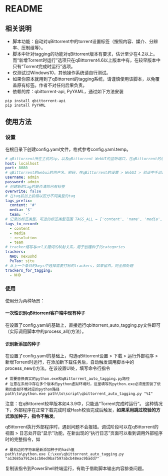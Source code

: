 # README

## 相关说明

* 脚本功能：自动对qBittorrent中的torrent设置标签（按照内容、媒介、分辨率、压制组等）。
* 脚本中针对tagging的功能对qBittorrent版本有要求，估计至少在4.2以上。而“新增Torrent时运行”选项只在qBittorrent4.6以上版本中有，在较早版本中只有“Torrent完成时运行”选项。
* 仅测试过Windows10，其他操作系统请自行测试。
* 如果你原本就用到了qBittorrent的tagging系统，请谨慎使用该脚本，以免覆盖原有标签。作者不对任何后果负责。
* 依赖的库：qbittorrent-api, PyYAML，通过如下方法安装

```shell
pip install qbittorrent-api
pip install PyYAML
```

## 使用方法

### 设置

在根目录下创建config.yaml文件，格式参考config.yaml.temp。

```yaml
# qBittorrent所在主机的ip，以及qBittorrent WebUI的监听端口，在qBittorrent的设置 > WebUI中设置
host: localhost
port: 8080
# qBittorrent的webui的用户名、密码，在qBittorrent的设置 > WebUI > 验证中手动设置用户名和密码后，才能远程登陆，默认密码不一定能用
username: admin
password: admin
# 创建新的tag时是否清除已有标签
overwrite: false
# 在tag前加上前缀以区分不同类型的tag
tags_prefix:
  content: '#'
  media: '$'
  team: '-'
# 记录的标签类型，可选的标签类型范围 TAGS_ALL = ['content', 'name', 'media', 'year', 'resolution', 'process_method', 'process_type', 'team']
tags_to_record:
  - content
  - media
  - resolution
  - team
# tracker缩写与url关键词的映射关系，用于创建种子的categories
trackers:
  NHD: nexushd
  PuTao: sjtu
# 从上一个条目的keys中选择需要打标的trackers，如果留白，则全部处理
trackers_for_tagging:
  - NHD
```

### 使用

使用分为两种场景：

#### 一次性识别qBittorrent客户端中现有种子

在设置了config.yaml的基础上，直接运行qbittorrent_auto_tagging.py文件即可（实际调用脚本中的process_all()方法）。

#### 识别新添加的种子

在设置了config.yaml的基础上，勾选qBittorrent设置 > 下载 > 运行外部程序 > 新增Torrent时运行，在添加新下载任务后，自动触发调用脚本中的process_new()方法。在该设置UI处，填写命令行指令

```shell
# 需要替换真实的python.exe和qBittorrent_auto_tagging.py路径
# 注意在系统中存在多个版本的python虚拟环境时，这里填写的python.exe必须是安装了依赖的虚拟环境对应的python路径
path\to\python.exe path\to\script\qbittorrent_auto_tagging.py "%I"
```

注意：在qBittorrent较早版本如4.3.9中，只能选“Torrent完成时运行”。 这种情况下，外部程序在正常下载完成时或Hash校验完成后触发，**如果采用跳过校验的方式添加种子，指令不触发**。

qBittorrent执行外部程序时，遇到问题不会报错。调试阶段可以在qBittorrent的视图 > 日志处开启“显示”功能，在新出现的“执行日志”页面可以看到调用外部程序时的完整指令，如

```shell
# 最右边的字符串是新添加种子的hash值
path\to\python.exe C:\xxx\qbittorrent_auto_tagging.py "a13685a7912e1cb0ed9ba7597abcb48eac9badd7"
```

复制该指令到PowerShell终端运行，有助于借助脚本输出内容排查问题。
